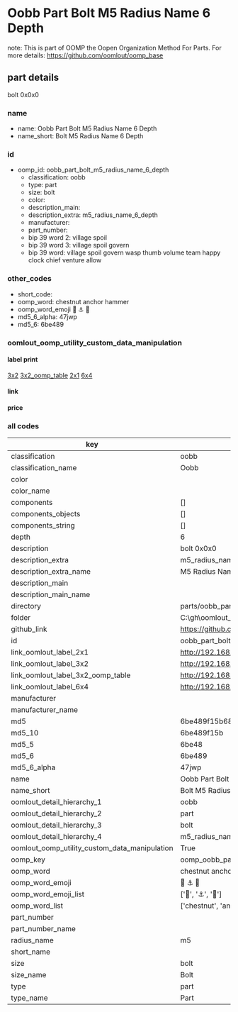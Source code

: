 # Oobb Part Bolt M5 Radius Name 6 Depth  

note: This is part of OOMP the Oopen Organization Method For Parts. For more details: https://github.com/oomlout/oomp_base

##  part details
  



bolt 0x0x0



### name
* name: Oobb Part Bolt M5 Radius Name 6 Depth
* name_short: Bolt M5 Radius Name 6 Depth
### id
* oomp_id: oobb_part_bolt_m5_radius_name_6_depth
  * classification: oobb
  * type: part
  * size: bolt
  * color: 
  * description_main: 
  * description_extra: m5_radius_name_6_depth
  * manufacturer: 
  * part_number: 
  * bip 39 word 2: village spoil
  * bip 39 word 3: village spoil govern
  * bip 39 word: village spoil govern wasp thumb volume team happy clock chief venture allow

### other_codes
* short_code: 
* oomp_word: chestnut anchor hammer
* oomp_word_emoji :chestnut: :anchor: :hammer:
* md5_6_alpha: 47jwp
* md5_6: 6be489






### oomlout_oomp_utility_custom_data_manipulation
#### label print
[3x2](http://192.168.1.245:1112/?label=oomp%2047jwp)
[3x2_oomp_table](http://192.168.1.108:1112/?label=oomp%2047jwp)
[2x1](http://192.168.1.242:1112/?label=oomp%2047jwp)
[6x4](http://192.168.1.55:1112/?label=oomp%2047jwp)    

#### link

                              

#### price







### all codes 
| key | value |  
| --- | --- |  
| classification | oobb |  
| classification_name | Oobb |  
| color |  |  
| color_name |  |  
| components | [] |  
| components_objects | [] |  
| components_string | [] |  
| depth | 6 |  
| description | bolt 0x0x0 |  
| description_extra | m5_radius_name_6_depth |  
| description_extra_name | M5 Radius Name 6 Depth |  
| description_main |  |  
| description_main_name |  |  
| directory | parts/oobb_part_bolt_m5_radius_name_6_depth |  
| folder | C:\gh\oomlout_oobb_version_4_generated_parts\parts\oobb_part_bolt_m5_radius_name_6_depth |  
| github_link | https://github.com/oomlout/oomlout_oomp_part_src/tree/main/parts/oobb_part_bolt_m5_radius_name_6_depth |  
| id | oobb_part_bolt_m5_radius_name_6_depth |  
| link_oomlout_label_2x1 | http://192.168.1.242:1112/?label=oomp%2047jwp |  
| link_oomlout_label_3x2 | http://192.168.1.245:1112/?label=oomp%2047jwp |  
| link_oomlout_label_3x2_oomp_table | http://192.168.1.108:1112/?label=oomp%2047jwp |  
| link_oomlout_label_6x4 | http://192.168.1.55:1112/?label=oomp%2047jwp |  
| manufacturer |  |  
| manufacturer_name |  |  
| md5 | 6be489f15b68fbd7d770bf78ca3497a0 |  
| md5_10 | 6be489f15b |  
| md5_5 | 6be48 |  
| md5_6 | 6be489 |  
| md5_6_alpha | 47jwp |  
| name | Oobb Part Bolt M5 Radius Name 6 Depth |  
| name_short | Bolt M5 Radius Name 6 Depth |  
| oomlout_detail_hierarchy_1 | oobb |  
| oomlout_detail_hierarchy_2 | part |  
| oomlout_detail_hierarchy_3 | bolt |  
| oomlout_detail_hierarchy_4 | m5_radius_name_6_depth |  
| oomlout_oomp_utility_custom_data_manipulation | True |  
| oomp_key | oomp_oobb_part_bolt_m5_radius_name_6_depth |  
| oomp_word | chestnut anchor hammer |  
| oomp_word_emoji | :chestnut: :anchor: :hammer: |  
| oomp_word_emoji_list | [':chestnut:', ':anchor:', ':hammer:'] |  
| oomp_word_list | ['chestnut', 'anchor', 'hammer'] |  
| part_number |  |  
| part_number_name |  |  
| radius_name | m5 |  
| short_name |  |  
| size | bolt |  
| size_name | Bolt |  
| type | part |  
| type_name | Part |  
